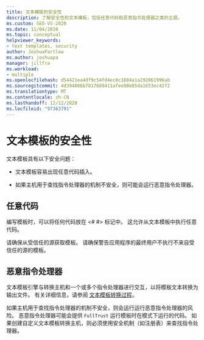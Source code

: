 ```yaml
---
title: 文本模板的安全性
description: 了解安全性和文本模板，包括任意代码和恶意指令处理器之类的主题。
ms.custom: SEO-VS-2020
ms.date: 11/04/2016
ms.topic: conceptual
helpviewer_keywords:
- text templates, security
author: JoshuaPartlow
ms.author: joshuapa
manager: jillfra
ms.workload:
- multiple
ms.openlocfilehash: d54421ea4df9c54fd4ec8c1804a1a292061996ab
ms.sourcegitcommit: 4d394866b7817689411afee98e85da1653ec42f2
ms.translationtype: MT
ms.contentlocale: zh-CN
ms.lasthandoff: 12/12/2020
ms.locfileid: "97363791"
---
```

# <a name="security-of-text-templates"></a>文本模板的安全性
文本模板具有以下安全问题：

- 文本模板容易出现任意代码插入。

- 如果主机用于查找指令处理器的机制不安全，则可能会运行恶意指令处理器。

## <a name="arbitrary-code"></a>任意代码
 编写模板时，可以将任何代码放在 \<# #> 标记中。 这允许从文本模板中执行任意代码。

 请确保从受信任的源获取模板。 请确保警告应用程序的最终用户不执行不来自受信任的源的模板。

## <a name="malicious-directive-processor"></a>恶意指令处理器
 文本模板引擎与转换主机和一个或多个指令处理器进行交互，以将模板文本转换为输出文件。 有关详细信息，请参阅 [文本模板转换过程](../modeling/the-text-template-transformation-process.md)。

 如果主机用于查找指令处理器的机制不安全，则会运行运行恶意指令处理器的风险。 恶意指令处理器可能会提供 `FullTrust` 运行模板时在模式下运行的代码。 如果创建自定义文本模板转换主机，则必须使用安全机制（如注册表）来查找指令处理器。
